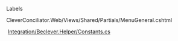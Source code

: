 Labels

  
CleverConciliator.Web/Views/Shared/Partials/MenuGeneral.cshtml
  
 [Integration/Beclever.Helper/Constants.cs](https://github.com/becleverJorge/CapacitacionBeClever/compare/master...dev_Nico#diff-385be5a3ec3cec5604f9ae78b373a022e973bbc5a47b15f9523829e352f9bf35 "Integration/Beclever.Helper/Constants.cs")
 